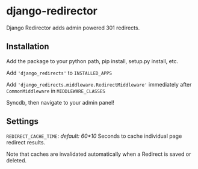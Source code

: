 django-redirector
=================

Django Redirector adds admin powered 301 redirects.


Installation
------------
Add the package to your python path, pip install, setup.py install, etc. 

Add `'django_redirects'` to `INSTALLED_APPS`

Add `'django_redirects.middleware.RedirectMiddleware'` immediately after `CommonMiddleware` in `MIDDLEWARE_CLASSES`

Syncdb, then navigate to your admin panel!


Settings
--------
``REDIRECT_CACHE_TIME``: _default: 60*10_
Seconds to cache individual page redirect results. 

Note that caches are invalidated automatically when a Redirect is saved or deleted.


